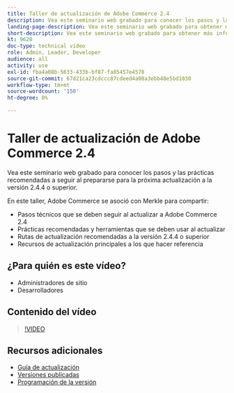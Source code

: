 ```yaml
---
title: Taller de actualización de Adobe Commerce 2.4
description: Vea este seminario web grabado para conocer los pasos y las prácticas recomendadas de actualización de Adobe Commerce para la versión 2.4.4 o superior.
landing-page-description: Vea este seminario web grabado para obtener más información sobre los pasos y las prácticas recomendadas de actualización de Adobe Commerce 2.4.
short-description: Vea este seminario web grabado para obtener más información sobre los pasos y las prácticas recomendadas de actualización de Adobe Commerce 2.4.
kt: 9620
doc-type: technical video
role: Admin, Leader, Developer
audience: all
activity: use
exl-id: fba4a08b-5633-433b-bf87-fa85457e4578
source-git-commit: 67d21ca23cdccc87cdeed4a08a3ebb48e5bd1030
workflow-type: tm+mt
source-wordcount: '150'
ht-degree: 0%

---
```


# Taller de actualización de Adobe Commerce 2.4

Vea este seminario web grabado para conocer los pasos y las prácticas recomendadas a seguir al prepararse para la próxima actualización a la versión 2.4.4 o superior.

En este taller, Adobe Commerce se asoció con Merkle para compartir:

- Pasos técnicos que se deben seguir al actualizar a Adobe Commerce 2.4
- Prácticas recomendadas y herramientas que se deben usar al actualizar
- Rutas de actualización recomendadas a la versión 2.4.4 o superior
- Recursos de actualización principales a los que hacer referencia

## ¿Para quién es este vídeo?

- Administradores de sitio
- Desarrolladores

## Contenido del vídeo

>[!VIDEO](https://video.tv.adobe.com/v/340038?quality=12&learn=on)

## Recursos adicionales

- [Guía de actualización](https://experienceleague.adobe.com/docs/commerce-operations/upgrade-guide/overview.html)
- [Versiones publicadas](https://experienceleague.adobe.com/docs/commerce-operations/release/versions.html)
- [Programación de la versión](https://experienceleague.adobe.com/docs/commerce-operations/release/planning/schedule.html)
